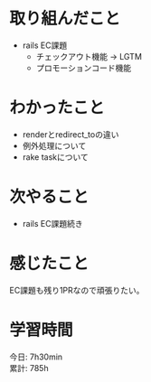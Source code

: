 # 取り組んだこと       
- rails EC課題
  - チェックアウト機能 → LGTM
  - プロモーションコード機能
# わかったこと  
- renderとredirect_toの違い
- 例外処理について
- rake taskについて
# 次やること  
- rails EC課題続き
# 感じたこと  
EC課題も残り1PRなので頑張りたい。
# 学習時間 
今日: 7h30min    
累計: 785h                        
